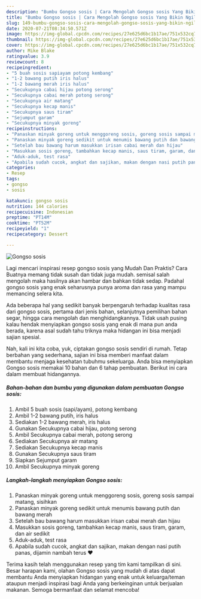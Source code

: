```yaml
---
description: "Bumbu Gongso sosis | Cara Mengolah Gongso sosis Yang Bikin Ngiler"
title: "Bumbu Gongso sosis | Cara Mengolah Gongso sosis Yang Bikin Ngiler"
slug: 149-bumbu-gongso-sosis-cara-mengolah-gongso-sosis-yang-bikin-ngiler
date: 2020-07-21T08:34:50.571Z
image: https://img-global.cpcdn.com/recipes/27e625d6bc1b17ae/751x532cq70/gongso-sosis-foto-resep-utama.jpg
thumbnail: https://img-global.cpcdn.com/recipes/27e625d6bc1b17ae/751x532cq70/gongso-sosis-foto-resep-utama.jpg
cover: https://img-global.cpcdn.com/recipes/27e625d6bc1b17ae/751x532cq70/gongso-sosis-foto-resep-utama.jpg
author: Mike Blake
ratingvalue: 3.9
reviewcount: 8
recipeingredient:
- "5 buah sosis sapiayam potong kembang"
- "1-2 bawang putih iris halus"
- "1-2 bawang merah iris halus"
- "Secukupnya cabai hijau potong serong"
- "Secukupnya cabai merah potong serong"
- "Secukupnya air matang"
- "Secukupnya kecap manis"
- "Secukupnya saus tiram"
- "Sejumput garam"
- "Secukupnya minyak goreng"
recipeinstructions:
- "Panaskan minyak goreng untuk menggoreng sosis, goreng sosis sampai matang, sisihkan"
- "Panaskan minyak goreng sedikit untuk menumis bawang putih dan bawang merah"
- "Setelah bau bawang harum masukkan irisan cabai merah dan hijau"
- "Masukkan sosis goreng, tambahkan kecap manis, saus tiram, garam, dan air sedikit"
- "Aduk-aduk, test rasa"
- "Apabila sudah cucok, angkat dan sajikan, makan dengan nasi putih panas, dijamin nambah terus ❤️"
categories:
- Resep
tags:
- gongso
- sosis

katakunci: gongso sosis 
nutrition: 144 calories
recipecuisine: Indonesian
preptime: "PT14M"
cooktime: "PT52M"
recipeyield: "1"
recipecategory: Dessert

---
```



![Gongso sosis](https://img-global.cpcdn.com/recipes/27e625d6bc1b17ae/751x532cq70/gongso-sosis-foto-resep-utama.jpg)

Lagi mencari inspirasi resep gongso sosis yang Mudah Dan Praktis? Cara Buatnya memang tidak susah dan tidak juga mudah. semisal salah mengolah maka hasilnya akan hambar dan bahkan tidak sedap. Padahal gongso sosis yang enak seharusnya punya aroma dan rasa yang mampu memancing selera kita.

Ada beberapa hal yang sedikit banyak berpengaruh terhadap kualitas rasa dari gongso sosis, pertama dari jenis bahan, selanjutnya pemilihan bahan segar, hingga cara mengolah dan menghidangkannya. Tidak usah pusing kalau hendak menyiapkan gongso sosis yang enak di mana pun anda berada, karena asal sudah tahu triknya maka hidangan ini bisa menjadi sajian spesial.




Nah, kali ini kita coba, yuk, ciptakan gongso sosis sendiri di rumah. Tetap berbahan yang sederhana, sajian ini bisa memberi manfaat dalam membantu menjaga kesehatan tubuhmu sekeluarga. Anda bisa menyiapkan Gongso sosis memakai 10 bahan dan 6 tahap pembuatan. Berikut ini cara dalam membuat hidangannya.

<!--inarticleads1-->

##### Bahan-bahan dan bumbu yang digunakan dalam pembuatan Gongso sosis:

1. Ambil 5 buah sosis (sapi/ayam), potong kembang
1. Ambil 1-2 bawang putih, iris halus
1. Sediakan 1-2 bawang merah, iris halus
1. Gunakan Secukupnya cabai hijau, potong serong
1. Ambil Secukupnya cabai merah, potong serong
1. Sediakan Secukupnya air matang
1. Sediakan Secukupnya kecap manis
1. Gunakan Secukupnya saus tiram
1. Siapkan Sejumput garam
1. Ambil Secukupnya minyak goreng




<!--inarticleads2-->

##### Langkah-langkah menyiapkan Gongso sosis:

1. Panaskan minyak goreng untuk menggoreng sosis, goreng sosis sampai matang, sisihkan
1. Panaskan minyak goreng sedikit untuk menumis bawang putih dan bawang merah
1. Setelah bau bawang harum masukkan irisan cabai merah dan hijau
1. Masukkan sosis goreng, tambahkan kecap manis, saus tiram, garam, dan air sedikit
1. Aduk-aduk, test rasa
1. Apabila sudah cucok, angkat dan sajikan, makan dengan nasi putih panas, dijamin nambah terus ❤️




Terima kasih telah menggunakan resep yang tim kami tampilkan di sini. Besar harapan kami, olahan Gongso sosis yang mudah di atas dapat membantu Anda menyiapkan hidangan yang enak untuk keluarga/teman ataupun menjadi inspirasi bagi Anda yang berkeinginan untuk berjualan makanan. Semoga bermanfaat dan selamat mencoba!
